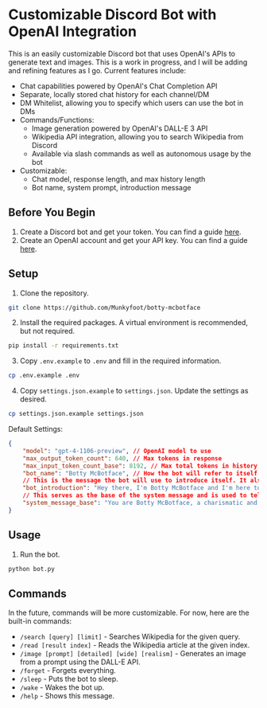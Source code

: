 # Customizable Discord Bot with OpenAI Integration
This is an easily customizable Discord bot that uses OpenAI's APIs to generate text and images. This is a work in progress, and I will be adding and refining features as I go. Current features include:
- Chat capabilities powered by OpenAI's Chat Completion API
- Separate, locally stored chat history for each channel/DM
- DM Whitelist, allowing you to specify which users can use the bot in DMs
- Commands/Functions:
    - Image generation powered by OpenAI's DALL-E 3 API
    - Wikipedia API integration, allowing you to search Wikipedia from Discord
    - Available via slash commands as well as autonomous usage by the bot
- Customizable:
    - Chat model, response length, and max history length
    - Bot name, system prompt, introduction message


## Before You Begin
1. Create a Discord bot and get your token. You can find a guide [here](https://discordpy.readthedocs.io/en/stable/discord.html).
2. Create an OpenAI account and get your API key. You can find a guide [here](https://platform.openai.com/docs/quickstart/account-setup).


## Setup
1. Clone the repository.
```bash
git clone https://github.com/Munkyfoot/botty-mcbotface
```
2. Install the required packages. A virtual environment is recommended, but not required.
```bash
pip install -r requirements.txt
```
3. Copy `.env.example` to `.env` and fill in the required information.
```bash
cp .env.example .env
```
4. Copy `settings.json.example` to `settings.json`. Update the settings as desired.
```bash
cp settings.json.example settings.json
```
Default Settings:
```json
{
    "model": "gpt-4-1106-preview", // OpenAI model to use
    "max_output_token_count": 640, // Max tokens in response
    "max_input_token_count_base": 8192, // Max total tokens in history - each model has a different upper limit you should not exceed
    "bot_name": "Botty McBotface", // How the bot will refer to itself
    // This is the message the bot will use to introduce itself. It also allows you to have a bit more control over the bot's personality.
    "bot_introduction": "Hey there, I'm Botty McBotface and I'm here to make your Discord experience a little more excellent. Let's go!",
    // This serves as the base of the system message and is used to tell the bot who it is and how it should respond.
    "system_message_base": "You are Botty McBotface, a charismatic and hilarious chatbot designed to interact with users on Discord."
}
```

## Usage
1. Run the bot.
```bash
python bot.py
```

## Commands
In the future, commands will be more customizable. For now, here are the built-in commands:
- `/search [query] [limit]` - Searches Wikipedia for the given query.
- `/read [result index]` - Reads the Wikipedia article at the given index.
- `/image [prompt] [detailed] [wide] [realism]` - Generates an image from a prompt using the DALL-E API.
- `/forget` - Forgets everything.
- `/sleep` - Puts the bot to sleep.
- `/wake` - Wakes the bot up.
- `/help` - Shows this message.
